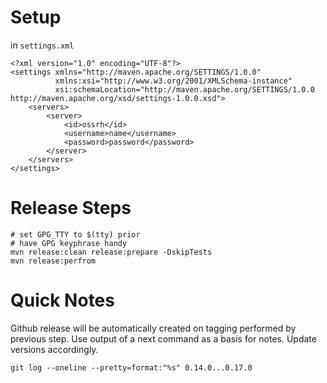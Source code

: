 # Setup

in `settings.xml`

```
<?xml version="1.0" encoding="UTF-8"?>
<settings xmlns="http://maven.apache.org/SETTINGS/1.0.0"
          xmlns:xsi="http://www.w3.org/2001/XMLSchema-instance"
          xsi:schemaLocation="http://maven.apache.org/SETTINGS/1.0.0 http://maven.apache.org/xsd/settings-1.0.0.xsd">
    <servers>
        <server>
            <id>ossrh</id>
            <username>name</username>
            <password>password</password>
        </server>
    </servers>
</settings>
```

# Release Steps

```
# set GPG_TTY to $(tty) prior
# have GPG keyphrase handy 
mvn release:clean release:prepare -DskipTests
mvn release:perfrom
```

# Quick Notes

Github release will be automatically created on tagging performed by previous step.
Use output of a next command as a basis for notes. Update versions accordingly. 

```
git log --oneline --pretty=format:"%s" 0.14.0...0.17.0
```